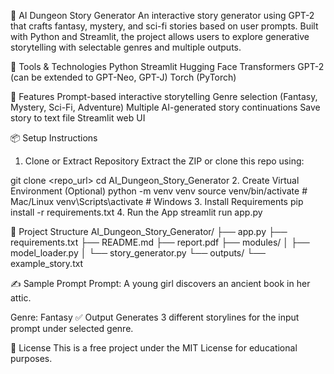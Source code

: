 🧙 AI Dungeon Story Generator
An interactive story generator using GPT-2 that crafts fantasy, mystery, and sci-fi stories based on user prompts. Built with Python and Streamlit, the project allows users to explore generative storytelling with selectable genres and multiple outputs.

🔧 Tools & Technologies
Python
Streamlit
Hugging Face Transformers
GPT-2 (can be extended to GPT-Neo, GPT-J)
Torch (PyTorch)

🚀 Features
Prompt-based interactive storytelling
Genre selection (Fantasy, Mystery, Sci-Fi, Adventure)
Multiple AI-generated story continuations
Save story to text file
Streamlit web UI

📦 Setup Instructions
1. Clone or Extract Repository
Extract the ZIP or clone this repo using:

git clone <repo_url>
cd AI_Dungeon_Story_Generator
2. Create Virtual Environment (Optional)
python -m venv venv
source venv/bin/activate  # Mac/Linux
venv\Scripts\activate   # Windows
3. Install Requirements
pip install -r requirements.txt
4. Run the App
streamlit run app.py

📁 Project Structure
AI_Dungeon_Story_Generator/
├── app.py
├── requirements.txt
├── README.md
├── report.pdf
├── modules/
│   ├── model_loader.py
│   └── story_generator.py
└── outputs/
    └── example_story.txt
    
✍️ Sample Prompt
Prompt: A young girl discovers an ancient book in her attic.

Genre: Fantasy
✅ Output
Generates 3 different storylines for the input prompt under selected genre.

📄 License
This is a free project under the MIT License for educational purposes.
